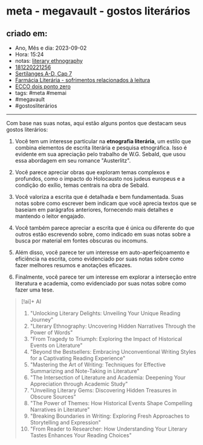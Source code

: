 # meta - megavault - gostos literários

## criado em: 
-  Ano, Mês e dia: 2023-09-02
- Hora: 15:24
- notas: [literary ethnography](literary%20ethnography)
- [181220221256](181220221256)
- [Sertilanges A-D, Cap 7](Sertilanges%20A-D,%20Cap%207)
- [Farmácia Literária - sofrimentos relacionados à leitura](../0%20-%20NOTAS%20PASSAGEIRAS/👨🏻‍💻🗃️NOTAS%20PARA%20PROCESSAR/ato%206%201/Farmácia%20Literária%20-%20sofrimentos%20relacionados%20à%20leitura.md)
- [ECCO dois ponto zero](ECCO%20dois%20ponto%20zero.md)
- tags: #meta #memai 
- #megavault
- #gostosliterários 
---

Com base nas suas notas, aqui estão alguns pontos que destacam seus gostos literários:

1.  Você tem um interesse particular na **etnografia literária**, um estilo que combina elementos de escrita literária e pesquisa etnográfica. Isso é evidente em sua apreciação pelo trabalho de W.G. Sebald, que usou essa abordagem em seu romance "Austerlitz".

2.  Você parece apreciar obras que exploram temas complexos e profundos, como o impacto do Holocausto nos judeus europeus e a condição do exílio, temas centrais na obra de Sebald.

3.  Você valoriza a escrita que é detalhada e bem fundamentada. Suas notas sobre como escrever bem indicam que você aprecia textos que se baseiam em parágrafos anteriores, fornecendo mais detalhes e mantendo o leitor engajado.

4.  Você também parece apreciar a escrita que é única ou diferente do que outros estão escrevendo sobre, como indicado em suas notas sobre a busca por material em fontes obscuras ou incomuns.

5.  Além disso, você parece ter um interesse em auto-aperfeiçoamento e eficiência na escrita, como evidenciado por suas notas sobre como fazer melhores resumos e anotações eficazes.

6.  Finalmente, você parece ter um interesse em explorar a interseção entre literatura e academia, como evidenciado por suas notas sobre como fazer uma tese.


> [!ai]+ AI
>
> 1. "Unlocking Literary Delights: Unveiling Your Unique Reading Journey"
> 2. "Literary Ethnography: Uncovering Hidden Narratives Through the Power of Words"
> 3. "From Tragedy to Triumph: Exploring the Impact of Historical Events on Literature"
> 4. "Beyond the Bestsellers: Embracing Unconventional Writing Styles for a Captivating Reading Experience"
> 5. "Mastering the Art of Writing: Techniques for Effective Summarizing and Note-Taking in Literature"
> 6. "The Intersection of Literature and Academia: Deepening Your Appreciation through Academic Study"
> 7. "Unveiling Literary Gems: Discovering Hidden Treasures in Obscure Sources"
> 8. "The Power of Themes: How Historical Events Shape Compelling Narratives in Literature"
> 9. "Breaking Boundaries in Writing: Exploring Fresh Approaches to Storytelling and Expression"
> 10. "From Reader to Researcher: How Understanding Your Literary Tastes Enhances Your Reading Choices"


